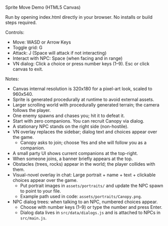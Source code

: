 Sprite Move Demo (HTML5 Canvas)

Run by opening index.html directly in your browser. No installs or build steps required.

Controls:
- Move: WASD or Arrow Keys
- Toggle grid: G
- Attack: J (Space will attack if not interacting)
- Interact with NPC: Space (when facing and in range)
- VN dialog: Click a choice or press number keys (1–9). Esc or click canvas to exit.

Notes:
- Canvas internal resolution is 320x180 for a pixel-art look, scaled to 960x540.
- Sprite is generated procedurally at runtime to avoid external assets.
- Larger scrolling world with procedurally generated terrain; the camera follows the player.
- One enemy spawns and chases you; hit it to defeat it.
- Start with zero companions. You can recruit Canopy via dialog.
- A stationary NPC stands on the right side (non-hostile).
- VN overlay replaces the sidebar; dialog text and choices appear over the game.
  - Canopy asks to join; choose Yes and she will follow you as a companion.
 - A small party UI shows current companions at the top-right.
 - When someone joins, a banner briefly appears at the top.
- Obstacles (trees, rocks) appear in the world; the player collides with them.
- Visual-novel overlay in chat: Large portrait + name + text + clickable choices appear over the game.
  - Put portrait images in `assets/portraits/` and update the NPC spawn to point to your file.
  - Example path used in code: `assets/portraits/Canopy.png`.
 - NPC dialog trees: when talking to an NPC, numbered choices appear.
   - Choose with number keys (1–9) or type the number and press Enter.
   - Dialog data lives in `src/data/dialogs.js` and is attached to NPCs in `src/main.js`.
